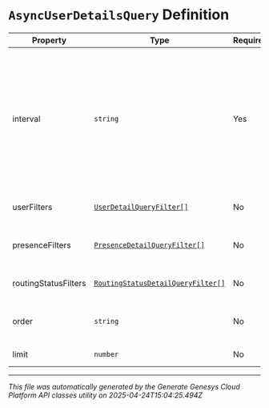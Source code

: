 # `AsyncUserDetailsQuery` Definition

| Property | Type | Required | Description |
|----------|------|----------|-------------|
| interval | `string` | Yes | Specifies the date and time range of data being queried. Conversations MUST have started within this time range to potentially be included within the result set. Intervals are represented as an ISO-8601 string. For example: YYYY-MM-DDThh:mm:ss/YYYY-MM-DDThh:mm:ss |
| userFilters | [`UserDetailQueryFilter[]`](userdetailqueryfilter-definition.md) | No | Filters that target the users to retrieve data for |
| presenceFilters | [`PresenceDetailQueryFilter[]`](presencedetailqueryfilter-definition.md) | No | Filters that target system and organization presence-level data |
| routingStatusFilters | [`RoutingStatusDetailQueryFilter[]`](routingstatusdetailqueryfilter-definition.md) | No | Filters that target agent routing status-level data |
| order | `string` | No | Sort the result set in ascending/descending order. Default is ascending |
| limit | `number` | No | Specify number of results to be returned |

---

*This file was automatically generated by the Generate Genesys Cloud Platform API classes utility on 2025-04-24T15:04:25.494Z*